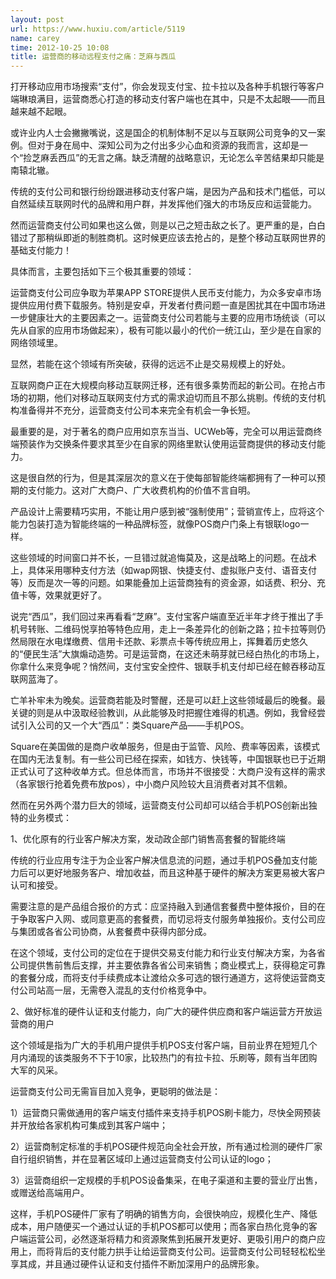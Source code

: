 ```yaml
---
layout: post
url: https://www.huxiu.com/article/5119
name: carey
time: 2012-10-25 10:08
title: 运营商的移动远程支付之痛：芝麻与西瓜
---
```

打开移动应用市场搜索“支付”，你会发现支付宝、拉卡拉以及各种手机银行等客户端琳琅满目，运营商悉心打造的移动支付客户端也在其中，只是不太起眼——而且越来越不起眼。

或许业内人士会撇撇嘴说，这是国企的机制体制不足以与互联网公司竞争的又一案例。但对于身在局中、深知公司为之付出多少心血和资源的我而言，这却是一个“捡芝麻丢西瓜”的无言之痛。缺乏清醒的战略意识，无论怎么辛苦结果却只能是南辕北辙。

传统的支付公司和银行纷纷跟进移动支付客户端，是因为产品和技术门槛低，可以自然延续互联网时代的品牌和用户群，并发挥他们强大的市场反应和运营能力。

然而运营商支付公司如果也这么做，则是以己之短击敌之长了。更严重的是，白白错过了那稍纵即逝的制胜商机。这时候更应该去抢占的，是整个移动互联网世界的基础支付能力！

具体而言，主要包括如下三个极其重要的领域：

运营商支付公司应争取为苹果APP STORE提供人民币支付能力，为众多安卓市场提供应用付费下载服务。特别是安卓，开发者付费问题一直是困扰其在中国市场进一步健康壮大的主要因素之一。运营商支付公司若能与主要的应用市场统谈（可以先从自家的应用市场做起来），极有可能以最小的代价一统江山，至少是在自家的网络领域里。

显然，若能在这个领域有所突破，获得的远远不止是交易规模上的好处。

互联网商户正在大规模向移动互联网迁移，还有很多乘势而起的新公司。在抢占市场的初期，他们对移动互联网支付方式的需求迫切而且不那么挑剔。传统的支付机构准备得并不充分，运营商支付公司本来完全有机会一争长短。

最重要的是，对于著名的商户应用如京东当当、UCWeb等，完全可以用运营商终端预装作为交换条件要求其至少在自家的网络里默认使用运营商提供的移动支付能力。

这是很自然的行为，但是其深层次的意义在于使每部智能终端都拥有了一种可以预期的支付能力。这对广大商户、广大收费机构的价值不言自明。

产品设计上需要精巧实用，不能让用户感到被“强制使用”；营销宣传上，应将这个能力包装打造为智能终端的一种品牌标签，就像POS商户门条上有银联logo一样。

这些领域的时间窗口并不长，一旦错过就追悔莫及，这是战略上的问题。在战术上，具体采用哪种支付方法（如wap网银、快捷支付、虚拟账户支付、语音支付等）反而是次一等的问题。如果能叠加上运营商独有的资金源，如话费、积分、充值卡等，效果就更好了。

说完“西瓜”，我们回过来再看看“芝麻”。支付宝客户端直至近半年才终于推出了手机号转账、二维码悦享拍等特色应用，走上一条差异化的创新之路；拉卡拉等则仍然局限在水电煤缴费、信用卡还款、彩票点卡等传统应用上，挥舞着历史悠久的“便民生活”大旗煽动造势。可是运营商，在这还未萌芽就已经白热化的市场上，你拿什么来竞争呢？悄然间，支付宝安全控件、银联手机支付却已经在鲸吞移动互联网蓝海了。

亡羊补牢未为晚矣。运营商若能及时警醒，还是可以赶上这些领域最后的晚餐。最关键的则是从中汲取经验教训，从此能够及时把握住难得的机遇。例如，我曾经尝试引入公司的又一个大“西瓜”：类Square产品——手机POS。

Square在美国做的是商户收单服务，但是由于监管、风险、费率等因素，该模式在国内无法复制。有一些公司已经在探索，如钱方、快钱等，中国银联也已于近期正式认可了这种收单方式。但总体而言，市场并不很接受：大商户没有这样的需求（各家银行抢着免费布放pos），中小商户风险较大且消费者对其不信赖。

然而在另外两个潜力巨大的领域，运营商支付公司却可以结合手机POS创新出独特的业务模式：

1、优化原有的行业客户解决方案，发动政企部门销售高套餐的智能终端

传统的行业应用专注于为企业客户解决信息流的问题，通过手机POS叠加支付能力后可以更好地服务客户、增加收益，而且这种基于硬件的解决方案更易被大客户认可和接受。

需要注意的是产品组合报价的方式：应坚持融入到通信套餐费中整体报价，目的在于争取客户入网、或同意更高的套餐费，而切忌将支付服务单独报价。支付公司应与集团或各省公司协商，从套餐费中获得内部分成。

在这个领域，支付公司的定位在于提供交易支付能力和行业支付解决方案，为各省公司提供售前售后支撑，并主要依靠各省公司来销售；商业模式上，获得稳定可靠的套餐分成，而将支付手续费成本让渡给众多可选的银行通道方，这将使运营商支付公司站高一层，无需卷入混乱的支付价格竞争中。

2、做好标准的硬件认证和支付能力，向广大的硬件供应商和客户端运营方开放运营商的用户

这个领域是指为广大的手机用户提供手机POS支付客户端，目前业界在短短几个月内涌现的该类服务不下于10家，比较热门的有拉卡拉、乐刷等，颇有当年团购大军的风采。

运营商支付公司无需盲目加入竞争，更聪明的做法是：

1）运营商只需做通用的客户端支付插件来支持手机POS刷卡能力，尽快全网预装并开放给各家机构可集成到其客户端中；

2）运营商制定标准的手机POS硬件规范向全社会开放，所有通过检测的硬件厂家自行组织销售，并在显著区域印上通过运营商支付公司认证的logo；

3）运营商组织一定规模的手机POS设备集采，在电子渠道和主要的营业厅出售，或赠送给高端用户。

这样，手机POS硬件厂家有了明确的销售方向，会很快响应，规模化生产、降低成本，用户随便买一个通过认证的手机POS都可以使用；而各家白热化竞争的客户端运营公司，必然逐渐将精力和资源聚焦到拓展开发更好、更吸引用户的商户应用上，而将背后的支付能力拱手让给运营商支付公司。运营商支付公司轻轻松松坐享其成，并且通过硬件认证和支付插件不断加深用户的品牌形象。


